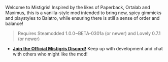 Welcome to Mistigris! Inspired by the likes of Paperback, Ortalab and Maximus, this is a vanilla-style mod intended to bring new, spicy gimmicks and playstyles to Balatro, while ensuring there is still a sense of order and balance!
> Requires Steamodded 1.0.0~BETA-0301a (or newer) and Lovely 0.7.1 (or newer)

* **[Join the Official Mistigris Discord!](<https://discord.gg/fjcBm5YmdN>)**
Keep up with development and chat with others who might like the mod!

